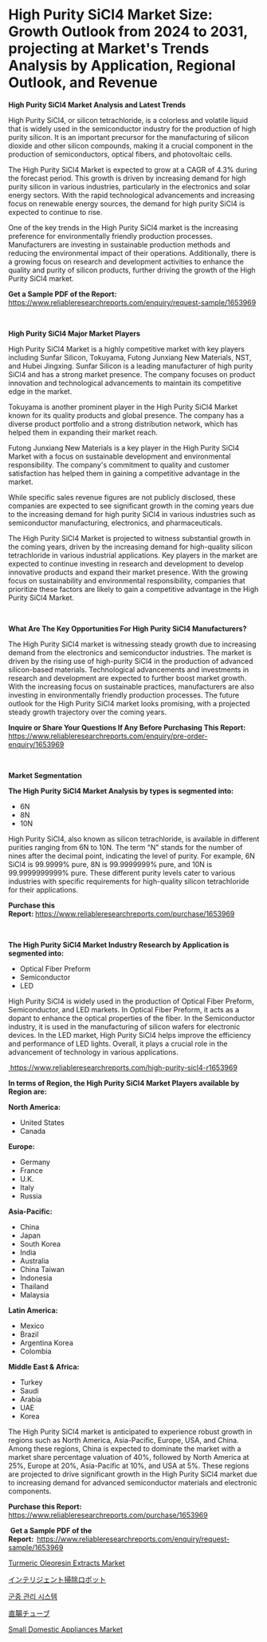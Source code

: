<p><h1>High Purity SiCl4 Market Size: Growth Outlook from 2024 to 2031, projecting at Market's Trends Analysis by Application, Regional Outlook, and Revenue</h1></p><p><strong>High Purity SiCl4 Market Analysis and Latest Trends</strong></p>
<p><p>High Purity SiCl4, or silicon tetrachloride, is a colorless and volatile liquid that is widely used in the semiconductor industry for the production of high purity silicon. It is an important precursor for the manufacturing of silicon dioxide and other silicon compounds, making it a crucial component in the production of semiconductors, optical fibers, and photovoltaic cells.</p><p>The High Purity SiCl4 Market is expected to grow at a CAGR of 4.3% during the forecast period. This growth is driven by increasing demand for high purity silicon in various industries, particularly in the electronics and solar energy sectors. With the rapid technological advancements and increasing focus on renewable energy sources, the demand for high purity SiCl4 is expected to continue to rise.</p><p>One of the key trends in the High Purity SiCl4 market is the increasing preference for environmentally friendly production processes. Manufacturers are investing in sustainable production methods and reducing the environmental impact of their operations. Additionally, there is a growing focus on research and development activities to enhance the quality and purity of silicon products, further driving the growth of the High Purity SiCl4 market.</p></p>
<p><strong>Get a Sample PDF of the Report:&nbsp;</strong> <a href="https://www.reliableresearchreports.com/enquiry/request-sample/1653969">https://www.reliableresearchreports.com/enquiry/request-sample/1653969</a></p>
<p>&nbsp;</p>
<p><strong>High Purity SiCl4 Major Market Players</strong></p>
<p><p>High Purity SiCl4 Market is a highly competitive market with key players including Sunfar Silicon, Tokuyama, Futong Junxiang New Materials, NST, and Hubei Jingxing. Sunfar Silicon is a leading manufacturer of high purity SiCl4 and has a strong market presence. The company focuses on product innovation and technological advancements to maintain its competitive edge in the market. </p><p>Tokuyama is another prominent player in the High Purity SiCl4 Market known for its quality products and global presence. The company has a diverse product portfolio and a strong distribution network, which has helped them in expanding their market reach. </p><p>Futong Junxiang New Materials is a key player in the High Purity SiCl4 Market with a focus on sustainable development and environmental responsibility. The company's commitment to quality and customer satisfaction has helped them in gaining a competitive advantage in the market.</p><p>While specific sales revenue figures are not publicly disclosed, these companies are expected to see significant growth in the coming years due to the increasing demand for high purity SiCl4 in various industries such as semiconductor manufacturing, electronics, and pharmaceuticals. </p><p>The High Purity SiCl4 Market is projected to witness substantial growth in the coming years, driven by the increasing demand for high-quality silicon tetrachloride in various industrial applications. Key players in the market are expected to continue investing in research and development to develop innovative products and expand their market presence. With the growing focus on sustainability and environmental responsibility, companies that prioritize these factors are likely to gain a competitive advantage in the High Purity SiCl4 Market.</p></p>
<p>&nbsp;</p>
<p><strong>What Are The Key Opportunities For High Purity SiCl4 Manufacturers?</strong></p>
<p><p>The High Purity SiCl4 market is witnessing steady growth due to increasing demand from the electronics and semiconductor industries. The market is driven by the rising use of high-purity SiCl4 in the production of advanced silicon-based materials. Technological advancements and investments in research and development are expected to further boost market growth. With the increasing focus on sustainable practices, manufacturers are also investing in environmentally friendly production processes. The future outlook for the High Purity SiCl4 market looks promising, with a projected steady growth trajectory over the coming years.</p></p>
<p><strong>Inquire or Share Your Questions If Any Before Purchasing This Report:</strong> <a href="https://www.reliableresearchreports.com/enquiry/pre-order-enquiry/1653969">https://www.reliableresearchreports.com/enquiry/pre-order-enquiry/1653969</a></p>
<p>&nbsp;</p>
<p><strong>Market Segmentation</strong></p>
<p><strong>The High Purity SiCl4 Market Analysis by types is segmented into:</strong></p>
<p><ul><li>6N</li><li>8N</li><li>10N</li></ul></p>
<p><p>High Purity SiCl4, also known as silicon tetrachloride, is available in different purities ranging from 6N to 10N. The term "N" stands for the number of nines after the decimal point, indicating the level of purity. For example, 6N SiCl4 is 99.9999% pure, 8N is 99.9999999% pure, and 10N is 99.9999999999% pure. These different purity levels cater to various industries with specific requirements for high-quality silicon tetrachloride for their applications.</p></p>
<p><strong>Purchase this Report:&nbsp;</strong><a href="https://www.reliableresearchreports.com/purchase/1653969">https://www.reliableresearchreports.com/purchase/1653969</a></p>
<p>&nbsp;</p>
<p><strong>The High Purity SiCl4 Market Industry Research by Application is segmented into:</strong></p>
<p><ul><li>Optical Fiber Preform</li><li>Semiconductor</li><li>LED</li></ul></p>
<p><p>High Purity SiCl4 is widely used in the production of Optical Fiber Preform, Semiconductor, and LED markets. In Optical Fiber Preform, it acts as a dopant to enhance the optical properties of the fiber. In the Semiconductor industry, it is used in the manufacturing of silicon wafers for electronic devices. In the LED market, High Purity SiCl4 helps improve the efficiency and performance of LED lights. Overall, it plays a crucial role in the advancement of technology in various applications.</p></p>
<p><a href="https://www.reliableresearchreports.com/high-purity-sicl4-r1653969">&nbsp;https://www.reliableresearchreports.com/high-purity-sicl4-r1653969</a></p>
<p><strong>In terms of Region, the High Purity SiCl4 Market Players available by Region are:</strong></p>
<p>
    <p> <strong> North America: </strong>
        <ul>
            <li>United States</li>
            <li>Canada</li>
        </ul>
        </p> 
    <p> <strong> Europe: </strong>
        <ul>
            <li>Germany</li>
            <li>France</li>
            <li>U.K.</li>
            <li>Italy</li>
            <li>Russia</li>
        </ul>
        </p> 
    <p> <strong> Asia-Pacific: </strong>
        <ul>
            <li>China</li>
            <li>Japan</li>
            <li>South Korea</li>
            <li>India</li>
            <li>Australia</li>
            <li>China Taiwan</li>
            <li>Indonesia</li>
            <li>Thailand</li>
            <li>Malaysia</li>
        </ul>
        </p> 
    <p> <strong> Latin America: </strong>
        <ul>
            <li>Mexico</li>
            <li>Brazil</li>
            <li>Argentina Korea</li>
            <li>Colombia</li>
        </ul>
        </p> 
    <p> <strong> Middle East & Africa: </strong>
        <ul>
            <li>Turkey</li>
            <li>Saudi</li>
            <li>Arabia</li>
            <li>UAE</li>
            <li>Korea</li>
        </ul>
    </p>
    </p>
<p><p>The High Purity SiCl4 market is anticipated to experience robust growth in regions such as North America, Asia-Pacific, Europe, USA, and China. Among these regions, China is expected to dominate the market with a market share percentage valuation of 40%, followed by North America at 25%, Europe at 20%, Asia-Pacific at 10%, and USA at 5%. These regions are projected to drive significant growth in the High Purity SiCl4 market due to increasing demand for advanced semiconductor materials and electronic components.</p></p>
<p><strong>Purchase this Report: </strong><a href="https://www.reliableresearchreports.com/purchase/1653969">https://www.reliableresearchreports.com/purchase/1653969</a></p>
<p>&nbsp;<strong>Get a Sample PDF of the Report:&nbsp;&nbsp;</strong><a href="https://www.reliableresearchreports.com/enquiry/request-sample/1653969">https://www.reliableresearchreports.com/enquiry/request-sample/1653969</a></p>
<p><strong></strong></p>
<p><p><a href="https://issuu.com/reportprime-2/docs/turmeric-oleoresin-extracts-market-size-2030.pptx">Turmeric Oleoresin Extracts Market</a></p><p><a href="https://medium.com/@effiesporer2023/%E9%A0%AD%E8%84%B3%E3%82%92%E6%8C%81%E3%81%A4%E6%8E%83%E9%99%A4%E3%83%AD%E3%83%9C%E3%83%83%E3%83%88%E5%B8%82%E5%A0%B4-%E3%82%BF%E3%82%A4%E3%83%97-%E3%82%A2%E3%83%97%E3%83%AA%E3%82%B1%E3%83%BC%E3%82%B7%E3%83%A7%E3%83%B3-%E3%81%8A%E3%82%88%E3%81%B3%E5%9C%B0%E7%90%86%E3%81%AB%E3%82%88%E3%82%8B%E5%8C%85%E6%8B%AC%E7%9A%84%E8%A9%95%E4%BE%A1-fedd0c9c5897">インテリジェント掃除ロボット</a></p><p><a href="https://github.com/vsn7qpua81q/Market-Research-Report-List-2/blob/main/530997255139.md">군중 관리 시스템</a></p><p><a href="https://github.com/adcxff01450218/Market-Research-Report-List-2/blob/main/478264556840.md">直腸チューブ</a></p><p><a href="https://www.linkedin.com/pulse/small-domestic-appliances-market-size-cagr-trends-2024-2030-zqyac">Small Domestic Appliances Market</a></p></p>